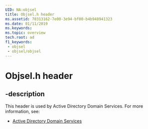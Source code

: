 ```yaml
---
UID: NA:objsel
title: Objsel.h header
ms.assetid: 78313162-7e00-3e94-bf00-b4b948941323
ms.date: 01/11/2019
ms.keywords: 
ms.topic: overview
tech.root: ad
f1_keywords:
 - objsel
 - objsel/objsel
---
```


# Objsel.h header


## -description

This header is used by Active Directory Domain Services. For more information, see:

- [Active Directory Domain Services](../_ad/index.md)

